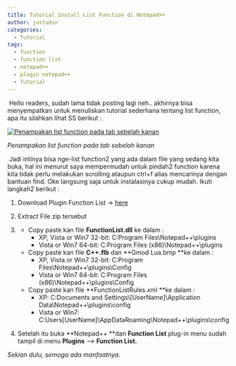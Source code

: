```yaml
---
title: Tutorial Install List Function di Notepad++
author: justudin
categories:
  - Tutorial
tags:
  - function
  - function list
  - notepad++
  - plugin notepad++
  - Tutorial
---
```

​	Hello readers, sudah lama tidak posting lagi neh.. akhirnya bisa menyempatkan untuk menuliskan tutorial sederhana tentang list function, apa itu silahkan lihat SS berikut : 

[<img class="size-large wp-image-117" alt="Penampakan list function pada tab sebelah kanan" src="/files/uploads/2013/02/list-function.png?w=625" width="625" height="340" srcset="/files/uploads/2013/02/list-function-300x163.png 300w, /files/uploads/2013/02/list-function-768x418.png 768w, /files/uploads/2013/02/list-function-1024x558.png 1024w, /files/uploads/2013/02/list-function-1200x654.png 1200w, /files/uploads/2013/02/list-function.png 1366w" sizes="(max-width: 625px) 100vw, 625px" />](/files/uploads/2013/02/list-function.png)

*Penampakan list function pada tab sebelah kanan*



​	Jadi intinya bisa nge-list function2 yang ada dalam file yang sedang kita buka, hal ini menurut saya mempermudah untuk pindah2 function karena kita tidak perlu melakukan scrolling ataupun ctrl+f alias mencarinya dengan bantuan find. Oke langsung saja untuk instalasinya cukup mudah. Ikuti langkah2 berikut :

  1. Download Plugin Function List -> <a href="http://sourceforge.net/projects/npp-plugins/files/Function%20List/FunctionList%20Plugin%20v2.1/FunctionList_2_1_UNI_dll.zip/download">here</a>
  2. Extract File zip tersebut


  2. * Copy paste kan file **FunctionList.dll** ke dalam :
       * XP, Vista or Win7 32-bit: C:Program Files\Notepad++\plugins
       * Vista or Win7 64-bit: C:Program Files (x86)\Notepad++\plugins
     * Copy paste kan file **C++.flb** dan **Gmod Lua.bmp **ke dalam :
       * XP, Vista or Win7 32-bit: C:Program Files\Notepad++\plugins\Config
       * Vista or Win7 64-bit: C:Program Files (x86)\Notepad++\plugins\Config
     * Copy paste kan file **FunctionListRules.xml **ke dalam :
       * XP: C:Documents and Settings\\[UserName]\Application Data\Notepad++\plugins\config
       * Vista or Win7: C:Users\[UserName]\AppDataRoaming\Notepad++\plugins\config


3. Setelah itu buka **Notepad++ **dan **Function List** plug-in menu sudah tampil di menu **Plugins** –> **Function List.**



*Sekian dulu, semoga ada manfaatnya.*